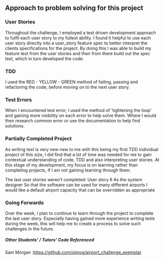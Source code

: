 ## Approach to problem solving for this project

### User Stories
Throughout the challenge, I employed a test driven development approach to fulfil each user story to my fullest ability.
I found it helpful to use each user story directly into a user_story feature spec to better interpret the clients specifications for the project.  By doing this I was able to build my feature test from the user stories and then from there build out the spec test, which in turn developed the code.  

### TDD
I used the RED - YELLOW - GREEN method of failing, passing and refactoring the code, before moving on to the next user story.

### Test Errors
When I encountered test error, I used the method of 'tightening the loop' and gaining more visibility on each error to help solve them. Where I would then research common error or use the documentation to help find solutions.

### Partially Completed Project
As writing test is very new new to me with this being my first TDD individual project of this size, I did find that a lot of time was needed for me to gain contextual understanding of code, TDD and also interpreting user stories.  At this stage of my development, my focus is on learning rather than completing projects, if I am not gaining learning through them.  

The last user stories weren’t completed:
User story 6
As the system designer
So that the software can be used for many different airports
I would like a default airport capacity that can be overridden as appropriate

### Going Forwards
Over the week, I plan to continue to learn through the project to complete the last user story. Especially having gained more experience writing tests during the week, this will help me to create a process to solve such challenges in the future.



##### Other Students' / Tutors' Code Referenced

Sam Morgan :https://github.com/sjmog/airport_challenge_exemplar
